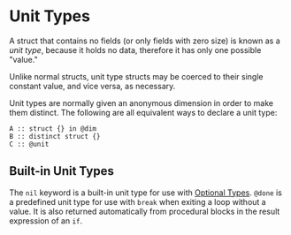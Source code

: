 # Unit Types
A struct that contains no fields (or only fields with zero size) is known as a _unit type_, because it holds no data, therefore it has only one possible "value."

Unlike normal structs, unit type structs may be coerced to their single constant value, and vice versa, as necessary.

Unit types are normally given an anonymous dimension in order to make them distinct.  The following are all equivalent ways to declare a unit type:
```foot
A :: struct {} in @dim
B :: distinct struct {}
C :: @unit
```

## Built-in Unit Types
The `nil` keyword is a built-in unit type for use with [Optional Types]().
`@done` is a predefined unit type for use with `break` when exiting a loop without a value.  It is also returned automatically from procedural blocks in the result expression of an `if`.
